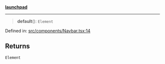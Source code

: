 [**launchpad**](index.md)

***

> **default**(): `Element`

Defined in: [src/components/Navbar.tsx:14](https://github.com/victorbratov/launchpad/blob/3cec89d9fa4be2794c552b4b2e488c08b6798868/src/components/Navbar.tsx#L14)

## Returns

`Element`
